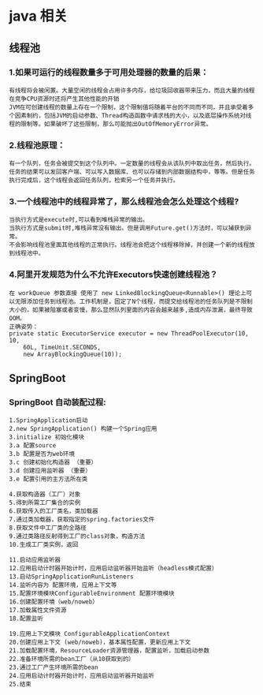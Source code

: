 # java 相关

## 线程池

### 1.如果可运行的线程数量多于可用处理器的数量的后果：
	有线程将会被闲置。大量空闲的线程会占用许多内存，给垃圾回收器带来压力，而且大量的线程在竞争CPU资源时还将产生其他性能的开销
	JVM在可创建线程的数量上存在一个限制，这个限制值将随着平台的不同而不同，并且承受着多个因素制约，包括JVM的启动参数、Thread构造函数中请求栈的大小，以及底层操作系统对线程的限制等。如果破坏了这些限制，那么可能抛出OutOfMemoryError异常。
### 2.线程池原理：
	有一个队列，任务会被提交到这个队列中。一定数量的线程会从该队列中取出任务，然后执行。任务的结果可以发回客户端、可以写入数据库、也可以存储到内部数据结构中，等等。但是任务执行完成后，这个线程会返回任务队列，检索另一个任务并执行。
### 3.一个线程池中的线程异常了，那么线程池会怎么处理这个线程?
	当执行方式是execute时,可以看到堆栈异常的输出。
	当执行方式是submit时,堆栈异常没有输出。但是调用Future.get()方法时，可以捕获到异常。
	不会影响线程池里面其他线程的正常执行。线程池会把这个线程移除掉，并创建一个新的线程放到线程池中。
### 4.阿里开发规范为什么不允许Executors快速创建线程池？
	在 workQueue 参数直接 使用了 new LinkedBlockingQueue<Runnable>() 理论上可以无限添加任务到线程池。工作机制是，固定了N个线程，而提交给线程池的任务队列是不限制大小的，如果被阻塞或者变慢，那么显然队列里面的内容会越来越多,造成内存泄漏，最终导致OOM。
	正确姿势：
	private static ExecutorService executor = new ThreadPoolExecutor(10, 10,
        60L, TimeUnit.SECONDS,
        new ArrayBlockingQueue(10));

## SpringBoot
### SpringBoot 自动装配过程:
    1.SpringApplication启动
    2.new SpringApplication() 构建一个Spring应用
    3.initialize 初始化模块
    3.a 配置source
    3.b 配置是否为web环境
    3.c 创建初始化构造器 （重要）
    3.d 创建应用监听器 （重要）
    3.e 配置引用的主方法所在类
    
    4.获取构造器（工厂）对象
    5.得到所需工厂集合的实例
    6.获取传入的工厂类名，类加载器
    7.通过类加载器，获取指定的spring.factories文件
    8.获取文件中工厂类的全路径
    9.通过类路径反射得到工厂的class对象，构造方法
    10.生成工厂类实例，返回
    
    11.启动应用监听器
    12.应用启动计时器开始计时，应用启动监听器开始监听（headless模式配置）
    13.启动SpringApplicationRunListeners 
    14.监听内容为 配置环境，应用上下文等
    15.配置环境模块ConfigurableEnvironment 配置环境模块
    16.创建配置环境（web/noweb）
    17.加载属性文件资源
    18.配置监听
     
    19.应用上下文模块 ConfigurableApplicationContext
    20.创建应用上下文 (web/noweb)，基本属性配置，更新应用上下文
    21.加载配置环境，ResourceLoader资源管理器，配置监听，加载启动参数
    22.准备环境所需的bean工厂（从10获取到的）
    23.通过工厂产生环境所需的bean
    24.应用启动计时器开始计时，应用启动监听器开始监听
    25.结束